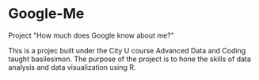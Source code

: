 # Google-Me
Project "How much does Google know about me?"

This is a projec built under the City U course Advanced Data and Coding taught basilesimon.
The purpose of the project is to hone the skills of data analysis and data visualization using R.
